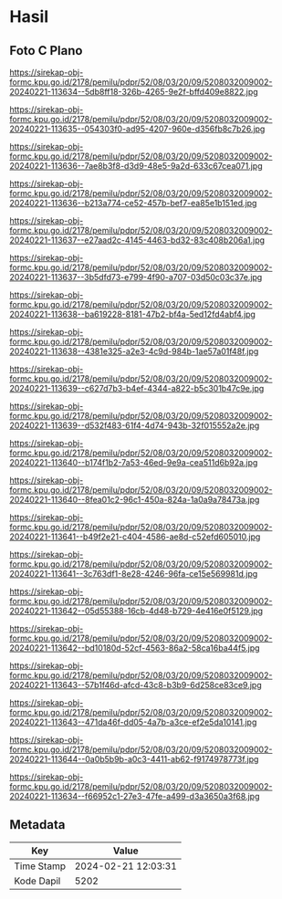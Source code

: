 # Hasil

## Foto C Plano

https://sirekap-obj-formc.kpu.go.id/2178/pemilu/pdpr/52/08/03/20/09/5208032009002-20240221-113634--5db8ff18-326b-4265-9e2f-bffd409e8822.jpg

https://sirekap-obj-formc.kpu.go.id/2178/pemilu/pdpr/52/08/03/20/09/5208032009002-20240221-113635--054303f0-ad95-4207-960e-d356fb8c7b26.jpg

https://sirekap-obj-formc.kpu.go.id/2178/pemilu/pdpr/52/08/03/20/09/5208032009002-20240221-113636--7ae8b3f8-d3d9-48e5-9a2d-633c67cea071.jpg

https://sirekap-obj-formc.kpu.go.id/2178/pemilu/pdpr/52/08/03/20/09/5208032009002-20240221-113636--b213a774-ce52-457b-bef7-ea85e1b151ed.jpg

https://sirekap-obj-formc.kpu.go.id/2178/pemilu/pdpr/52/08/03/20/09/5208032009002-20240221-113637--e27aad2c-4145-4463-bd32-83c408b206a1.jpg

https://sirekap-obj-formc.kpu.go.id/2178/pemilu/pdpr/52/08/03/20/09/5208032009002-20240221-113637--3b5dfd73-e799-4f90-a707-03d50c03c37e.jpg

https://sirekap-obj-formc.kpu.go.id/2178/pemilu/pdpr/52/08/03/20/09/5208032009002-20240221-113638--ba619228-8181-47b2-bf4a-5ed12fd4abf4.jpg

https://sirekap-obj-formc.kpu.go.id/2178/pemilu/pdpr/52/08/03/20/09/5208032009002-20240221-113638--4381e325-a2e3-4c9d-984b-1ae57a01f48f.jpg

https://sirekap-obj-formc.kpu.go.id/2178/pemilu/pdpr/52/08/03/20/09/5208032009002-20240221-113639--c627d7b3-b4ef-4344-a822-b5c301b47c9e.jpg

https://sirekap-obj-formc.kpu.go.id/2178/pemilu/pdpr/52/08/03/20/09/5208032009002-20240221-113639--d532f483-61f4-4d74-943b-32f015552a2e.jpg

https://sirekap-obj-formc.kpu.go.id/2178/pemilu/pdpr/52/08/03/20/09/5208032009002-20240221-113640--b174f1b2-7a53-46ed-9e9a-cea511d6b92a.jpg

https://sirekap-obj-formc.kpu.go.id/2178/pemilu/pdpr/52/08/03/20/09/5208032009002-20240221-113640--8fea01c2-96c1-450a-824a-1a0a9a78473a.jpg

https://sirekap-obj-formc.kpu.go.id/2178/pemilu/pdpr/52/08/03/20/09/5208032009002-20240221-113641--b49f2e21-c404-4586-ae8d-c52efd605010.jpg

https://sirekap-obj-formc.kpu.go.id/2178/pemilu/pdpr/52/08/03/20/09/5208032009002-20240221-113641--3c763df1-8e28-4246-96fa-ce15e569981d.jpg

https://sirekap-obj-formc.kpu.go.id/2178/pemilu/pdpr/52/08/03/20/09/5208032009002-20240221-113642--05d55388-16cb-4d48-b729-4e416e0f5129.jpg

https://sirekap-obj-formc.kpu.go.id/2178/pemilu/pdpr/52/08/03/20/09/5208032009002-20240221-113642--bd10180d-52cf-4563-86a2-58ca16ba44f5.jpg

https://sirekap-obj-formc.kpu.go.id/2178/pemilu/pdpr/52/08/03/20/09/5208032009002-20240221-113643--57b1f46d-afcd-43c8-b3b9-6d258ce83ce9.jpg

https://sirekap-obj-formc.kpu.go.id/2178/pemilu/pdpr/52/08/03/20/09/5208032009002-20240221-113643--471da46f-dd05-4a7b-a3ce-ef2e5da10141.jpg

https://sirekap-obj-formc.kpu.go.id/2178/pemilu/pdpr/52/08/03/20/09/5208032009002-20240221-113644--0a0b5b9b-a0c3-4411-ab62-f9174978773f.jpg

https://sirekap-obj-formc.kpu.go.id/2178/pemilu/pdpr/52/08/03/20/09/5208032009002-20240221-113634--f66952c1-27e3-47fe-a499-d3a3650a3f68.jpg


## Metadata

| Key        | Value               |
| ---------- | ------------------- |
| Time Stamp | 2024-02-21 12:03:31 |
| Kode Dapil | 5202                |



